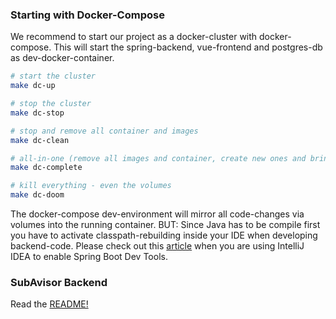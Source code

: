 ### Starting with Docker-Compose

We recommend to start our project as a docker-cluster with docker-compose.
This will start the spring-backend, vue-frontend and postgres-db as dev-docker-container.


```bash
# start the cluster
make dc-up

# stop the cluster
make dc-stop

# stop and remove all container and images
make dc-clean

# all-in-one (remove all images and container, create new ones and bring them up)
make dc-complete

# kill everything - even the volumes
make dc-doom
```

The docker-compose dev-environment will mirror all code-changes via volumes into the running container. BUT: Since Java 
has to be compile first you have to activate classpath-rebuilding inside your IDE when developing backend-code.
Please check out this [article](https://mkyong.com/spring-boot/intellij-idea-spring-boot-template-reload-is-not-working/ "BACKEND REAMDE")
when you are using IntelliJ IDEA to enable Spring Boot Dev Tools.


### SubAvisor Backend

Read the [README!](./backend/README.md "BACKEND REAMDE")
